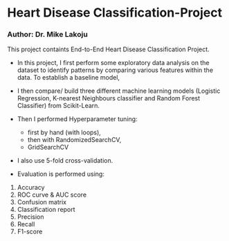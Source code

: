 # Heart Disease Classification-Project
### Author: Dr. Mike Lakoju 
This project containts End-to-End Heart Disease Classification Project. 
* In this project, I first perform some exploratory data analysis on the dataset to identify patterns by comparing various features within the data. To establish a baseline model, 
* I then compare/ build three different machine learning models (Logistic Regression, K-nearest Neighbours classifier and Random Forest Classifier) from Scikit-Learn. 
* Then I performed Hyperparameter tuning:
         <ul>
            <li>first by hand (with loops),</li>
            <li>then with RandomizedSearchCV,</li>
            <li>GridSearchCV </li>
           </ul> 
      
* I also use 5-fold cross-validation. 
* Evaluation is performed using: 
 <ol>
  <li>Accuracy</li>
  <li>ROC curve & AUC score</li>
  <li>Confusion matrix</li>
  <li>Classification report</li>
  <li>Precision</li>
  <li>Recall</li>
  <li>F1-score</li>
</ol> 
   
